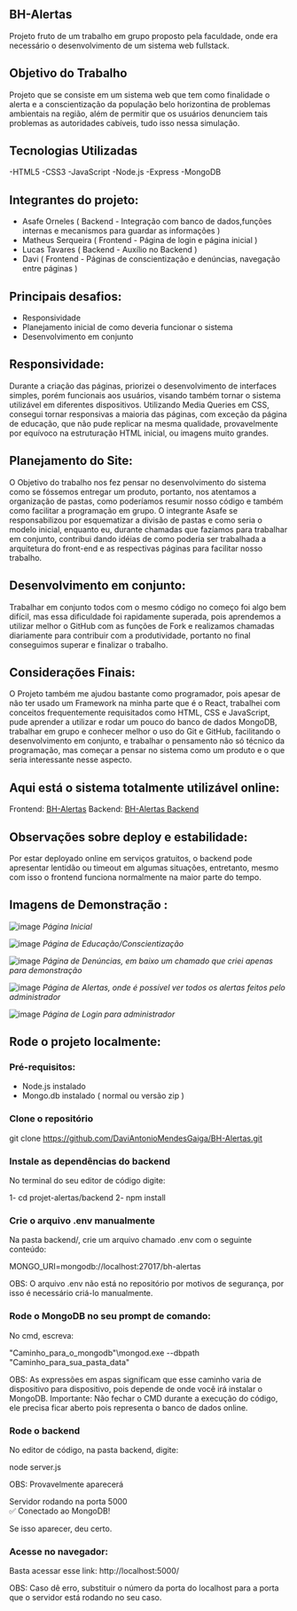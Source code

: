 ## BH-Alertas

Projeto fruto de um trabalho em grupo proposto pela faculdade, onde era necessário o desenvolvimento de um sistema web fullstack.

## Objetivo do Trabalho

Projeto que se consiste em um sistema web que tem como finalidade o alerta e a conscientização da população belo horizontina de problemas ambientais na região, além de permitir
que os usuários denunciem tais problemas as autoridades cabíveis, tudo isso nessa simulação.

## Tecnologias Utilizadas

-HTML5 
-CSS3 
-JavaScript
-Node.js
-Express
-MongoDB

## Integrantes do projeto:
- Asafe Orneles ( Backend - Integração com banco de dados,funções internas e mecanismos para guardar as informações )
- Matheus Serqueira ( Frontend - Página de login e página inicial ) 
- Lucas Tavares ( Backend - Auxílio no Backend )
- Davi ( Frontend - Páginas de conscientização e denúncias, navegação entre páginas )  

## Principais desafios:

- Responsividade 
- Planejamento inicial de como deveria funcionar o sistema
- Desenvolvimento em conjunto

## Responsividade:

Durante a criação das páginas, priorizei o desenvolvimento de interfaces simples, porém funcionais aos usuários, visando também tornar o sistema utilizável em diferentes dispositivos.
Utilizando Media Queries em CSS, consegui tornar responsivas a maioria das páginas,  com exceção da página de educação, que não pude replicar
na mesma qualidade, provavelmente por equívoco na estruturação HTML inicial, ou imagens muito grandes.

## Planejamento do Site:

O Objetivo do trabalho nos fez pensar no desenvolvimento do sistema como se fóssemos entregar um produto, portanto, nos atentamos a organização
de pastas, como poderíamos resumir nosso código e também como facilitar a programação em grupo. O integrante Asafe se responsabilizou por
esquematizar a divisão de pastas e como seria o modelo inicial, enquanto eu, durante chamadas que fazíamos para trabalhar em conjunto, contribui
dando idéias de como poderia ser trabalhada a arquitetura do front-end e as respectivas páginas para facilitar nosso trabalho.

## Desenvolvimento em conjunto:

Trabalhar em conjunto todos com o mesmo código no começo foi algo bem difícil, mas essa dificuldade foi rapidamente superada, pois aprendemos
a utilizar melhor o GitHub com as funções de Fork e realizamos chamadas diariamente para contribuir com a produtividade, portanto no final
conseguimos superar e finalizar o trabalho.

## Considerações Finais:

O Projeto também me ajudou bastante como programador, pois apesar de não ter usado um Framework na minha parte que é o React, trabalhei
com conceitos frequentemente requisitados como HTML, CSS e JavaScript, pude aprender a utilizar e rodar um pouco do banco de dados MongoDB,
trabalhar em grupo e conhecer melhor o uso do Git e GitHub, facilitando o desenvolvimento em conjunto, e trabalhar o pensamento não só
técnico da programação, mas começar a pensar no sistema como um produto e o que seria interessante nesse aspecto. 

## Aqui está o sistema totalmente utilizável online:

Frontend: [BH-Alertas](https://bh-alertas-oyvn.vercel.app/)
Backend: [BH-Alertas Backend](https://bh-alertas-backend.onrender.com)

## Observações sobre deploy e estabilidade:

Por estar deployado online em serviços gratuitos, o backend pode apresentar lentidão ou timeout em algumas situações, 
entretanto, mesmo com isso o frontend funciona normalmente na maior parte do tempo.

## Imagens de Demonstração :

![image](https://github.com/user-attachments/assets/f09e66f1-1960-490f-a282-f6cfce1b56f7)
*Página Inicial*

![image](https://github.com/user-attachments/assets/eef1a53c-8c32-4788-b622-f0478c5e4188)
*Página de Educação/Conscientização*

![image](https://github.com/user-attachments/assets/8f368631-5332-4672-b2b8-0701ed83ffb1)
*Página de Denúncias, em baixo um chamado que criei apenas para demonstração*

![image](https://github.com/user-attachments/assets/fdd3217b-6a7a-4741-9d81-cdebdadbc846)
*Página de Alertas, onde é possível ver todos os alertas feitos pelo administrador*

![image](https://github.com/user-attachments/assets/7544aab7-82fd-4f7a-9bba-6c8c57bf54e9)
*Página de Login para administrador*



## Rode o projeto localmente:

### Pré-requisitos:

- Node.js instalado
- Mongo.db instalado ( normal ou versão zip )

### Clone o repositório

git clone https://github.com/DaviAntonioMendesGaiga/BH-Alertas.git

### Instale as dependências do backend

No terminal do seu editor de código digite:

1- cd projet-alertas/backend
2- npm install

### Crie o arquivo .env manualmente 

Na pasta backend/, crie um arquivo chamado .env com o seguinte conteúdo:

MONGO_URI=mongodb://localhost:27017/bh-alertas

OBS: O arquivo .env não está no repositório por motivos de segurança, por isso é necessário criá-lo manualmente.

### Rode o MongoDB no seu prompt de comando:

No cmd, escreva:

"Caminho_para_o_mongodb"\mongod.exe --dbpath "Caminho_para_sua_pasta_data"

OBS: As expressões em aspas significam que esse caminho varia de dispositivo para dispositivo, pois depende de onde você irá instalar o MongoDB.
Importante: Não fechar o CMD durante a execução do código, ele precisa ficar aberto pois representa o banco de dados online.

### Rode o backend 

No editor de código, na pasta backend, digite:

node server.js

OBS: Provavelmente aparecerá

Servidor rodando na porta 5000  
✅ Conectado ao MongoDB!

Se isso aparecer, deu certo.

### Acesse no navegador:

Basta acessar esse link: http://localhost:5000/

OBS: Caso dê erro, substituir o número da porta do localhost para a porta que o servidor está rodando no seu caso.



